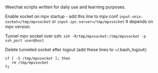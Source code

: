 Weechat scripts written for daily use and learning purposes.
 
Enable socket on mpv startup - add this line to mpv.conf
`input-unix-socket=/tmp/mpvsocket` or `input-ipc-server=/tmp/mpvsocket` 
It depends on mpv version. 

Tunnel mpv socket over ssh:
`ssh -R/tmp/mpvsocket:/tmp/mpvsocket -p ssh_port user@host`
 
Delete tunneled socket after logout (add these lines to ~/.bash_logout):
```
if [ -S /tmp/mpvsocket ]; then
   rm /tmp/mpvsocket
fi
```
